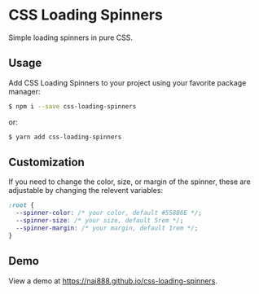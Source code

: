 # CSS Loading Spinners

Simple loading spinners in pure CSS.

## Usage

Add CSS Loading Spinners to your project using your favorite package manager:

```bash
$ npm i --save css-loading-spinners
```

or:

```bash
$ yarn add css-loading-spinners
```

## Customization

If you need to change the color, size, or margin of the spinner, these are adjustable by changing the relevent variables:

```css
:root {
  --spinner-color: /* your color, default #558B6E */;
  --spinner-size: /* your size, default 5rem */;
  --spinner-margin: /* your margin, default 1rem */;
}
```

## Demo

View a demo at <https://nai888.github.io/css-loading-spinners>.
